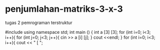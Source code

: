 # penjumlahan-matriks-3-x-3
tugas 2 pemrograman terstruktur

#include <iostream>
using namespace std;
int main () { 
    int a [3] [3];
    for (int i=0; i<3; i++){
        for (int j=0; j<3; j++){
        cin >> a [i] [j];
    }
    cout <<endl;
}
    for (int i=0; i<3; i++){
        cout << " [ ";
